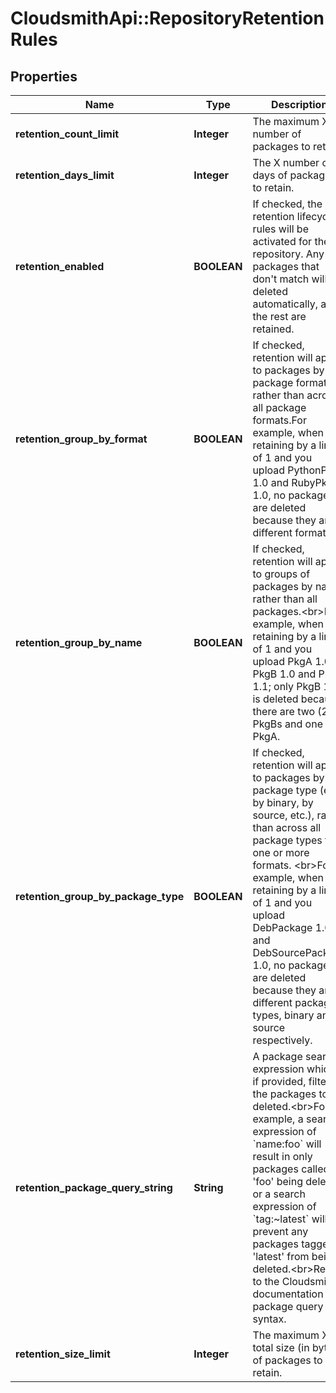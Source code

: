 # CloudsmithApi::RepositoryRetentionRules

## Properties
Name | Type | Description | Notes
------------ | ------------- | ------------- | -------------
**retention_count_limit** | **Integer** | The maximum X number of packages to retain. | [optional] 
**retention_days_limit** | **Integer** | The X number of days of packages to retain. | [optional] 
**retention_enabled** | **BOOLEAN** | If checked, the retention lifecycle rules will be activated for the repository. Any packages that don&#39;t match will be deleted automatically, and the rest are retained. | [optional] 
**retention_group_by_format** | **BOOLEAN** | If checked, retention will apply to packages by package formats rather than across all package formats.For example, when retaining by a limit of 1 and you upload PythonPkg 1.0 and RubyPkg 1.0, no packages are deleted because they are different formats. | [optional] 
**retention_group_by_name** | **BOOLEAN** | If checked, retention will apply to groups of packages by name rather than all packages.&lt;br&gt;For example, when retaining by a limit of 1 and you upload PkgA 1.0, PkgB 1.0 and PkgB 1.1; only PkgB 1.0 is deleted because there are two (2) PkgBs and one (1) PkgA. | [optional] 
**retention_group_by_package_type** | **BOOLEAN** | If checked, retention will apply to packages by package type (e.g. by binary, by source, etc.), rather than across all package types for one or more formats. &lt;br&gt;For example, when retaining by a limit of 1 and you upload DebPackage 1.0 and DebSourcePackage 1.0, no packages are deleted because they are different package types, binary and source respectively. | [optional] 
**retention_package_query_string** | **String** | A package search expression which, if provided, filters the packages to be deleted.&lt;br&gt;For example, a search expression of &#x60;name:foo&#x60; will result in only packages called &#39;foo&#39; being deleted, or a search expression of &#x60;tag:~latest&#x60; will prevent any packages tagged &#39;latest&#39; from being deleted.&lt;br&gt;Refer to the Cloudsmith documentation for package query syntax. | [optional] 
**retention_size_limit** | **Integer** | The maximum X total size (in bytes) of packages to retain. | [optional] 


